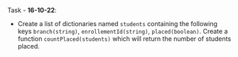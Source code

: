 
Task - **16-10-22**: 

* Create a list of dictionaries named `students` containing the following keys `branch(string)`, `enrollementId(string)`, `placed(boolean)`. Create a function `countPlaced(students)` which will return the number of students placed.